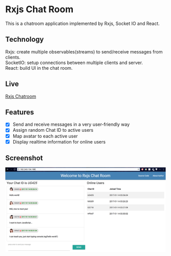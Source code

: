 # Rxjs Chat Room
This is a chatroom application implemented by Rxjs, Socket IO and React.

## Technology
Rxjs: create multiple observables(streams) to send/receive messages from clients.  
SocketIO: setup connections between multiple clients and server.  
React: build UI in the chat room.  

## Live
[Rxjs Chatroom](http://162.243.134.189/)  

## Features
- [x] Send and receive messages in a very user-friendly way  
- [x] Assign random Chat ID to active users  
- [x] Map avatar to each active user  
- [x] Display realtime information for online users  

## Screenshot
![alt tag](https://raw.githubusercontent.com/xinyzhang9/rxjs_chatroom/master/screen.png)
